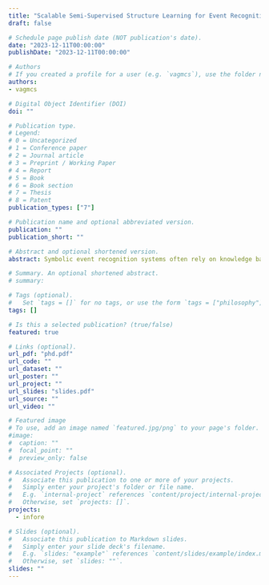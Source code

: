 ```yaml
---
title: "Scalable Semi-Supervised Structure Learning for Event Recognition"
draft: false

# Schedule page publish date (NOT publication's date).
date: "2023-12-11T00:00:00"
publishDate: "2023-12-11T00:00:00"

# Authors
# If you created a profile for a user (e.g. `vagmcs`), use the folder name instead, and should be replaced by their full name and linked to their profile.
authors:
- vagmcs

# Digital Object Identifier (DOI)
doi: ""

# Publication type.
# Legend:
# 0 = Uncategorized
# 1 = Conference paper
# 2 = Journal article
# 3 = Preprint / Working Paper
# 4 = Report
# 5 = Book
# 6 = Book section
# 7 = Thesis
# 8 = Patent
publication_types: ["7"]

# Publication name and optional abbreviated version.
publication: ""
publication_short: ""

# Abstract and optional shortened version.
abstract: Symbolic event recognition systems often rely on knowledge bases of event definitions, expressed in first-order logic, to detect event occurrences over time. Logical frameworks for representing and reasoning about events provide robust temporal reasoning and enable the automated discovery of event rules via Inductive Logic Programming (ILP). Although existing structure learning approaches ease the discovery of such rules in noisy data streams, they assume the existence of fully-labelled training sequences, which is unrealistic for most real-life applications. In this thesis we address the issue of scalable semi-supervised learning for event recognition. We propose two novel techniques for inferring the missing supervision on training sequences and enable learning event rules in the Event Calculus. First, we propose SPLICE, a framework that employs a graph-based method to derive labels for unlabelled data, based on their distance to their labelled counterparts. In order to adapt the graph-based method to first-order logic, we use a suitable structural distance for measuring the distance between sets of logical atoms. The labelling process is achieved online (single-pass) by means of a caching mechanism and the Hoeffding bound for filtering contradicting examples. However, SPLICE labelling may be compromised since its structural measure is agnostic of the feature semantics. Moreover, there is no guarantee about the quality of the labelling found in the local graphs that are built as the data stream in. To that end, we also propose SPLICE+, a second method that improves upon SPLICE by employing a hybrid measure combining an optimised structural distance, and a data-driven one. The former is guided by feature selection, while the latter is a mass-based dissimilarity. In addition, SPLICE+ improves the graph construction process, by storing a synopsis of the past, in order to achieve more informed labelling on the local graphs. We evaluate our approach on the task of complex event recognition by using a benchmark dataset for human activity recognition, a dataset for maritime monitoring, as well as a dataset for fleet management.

# Summary. An optional shortened abstract.
# summary:

# Tags (optional).
#   Set `tags = []` for no tags, or use the form `tags = ["philosophy"]`.
tags: []

# Is this a selected publication? (true/false)
featured: true

# Links (optional).
url_pdf: "phd.pdf"
url_code: ""
url_dataset: ""
url_poster: ""
url_project: ""
url_slides: "slides.pdf"
url_source: ""
url_video: ""

# Featured image
# To use, add an image named `featured.jpg/png` to your page's folder.
#image:
#  caption: ""
#  focal_point: ""
#  preview_only: false

# Associated Projects (optional).
#   Associate this publication to one or more of your projects.
#   Simply enter your project's folder or file name.
#   E.g. `internal-project` references `content/project/internal-project/index.md`.
#   Otherwise, set `projects: []`.
projects:
  - infore

# Slides (optional).
#   Associate this publication to Markdown slides.
#   Simply enter your slide deck's filename.
#   E.g. `slides: "example"` references `content/slides/example/index.md`.
#   Otherwise, set `slides: ""`.
slides: ""
---
```

